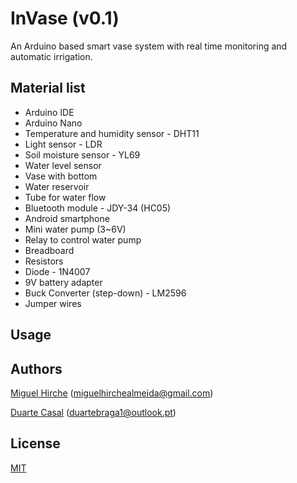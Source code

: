 # InVase (v0.1)

An Arduino based smart vase system with real time monitoring and automatic irrigation.

## Material list

 - Arduino IDE
 - Arduino Nano
 - Temperature and humidity sensor - DHT11
 - Light sensor - LDR
 - Soil moisture sensor - YL69
 - Water level sensor
 - Vase with bottom
 - Water reservoir
 - Tube for water flow
 - Bluetooth module - JDY-34 (HC05)
 - Android smartphone
 - Mini water pump (3~6V)
 - Relay to control water pump
 - Breadboard
 - Resistors
 - Diode - 1N4007
 - 9V battery adapter
 - Buck Converter (step-down) - LM2596
 - Jumper wires

## Usage

## Authors

[Miguel Hirche](https://github.com/miguelha) (miguelhirchealmeida@gmail.com)

[Duarte Casal](https://github.com/Duarte99) (duartebraga1@outlook.pt)

## License

[MIT](https://choosealicense.com/licenses/mit/)